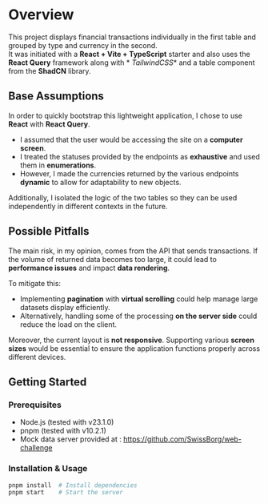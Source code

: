 # Overview

This project displays financial transactions individually in the first table and grouped by type and currency in the
second.  
It was initiated with a **React + Vite + TypeScript** starter and also uses the **React Query** framework along with *
*TailwindCSS** and a table component from the **ShadCN** library.

## Base Assumptions

In order to quickly bootstrap this lightweight application, I chose to use **React** with **React Query**.

- I assumed that the user would be accessing the site on a **computer screen**.
- I treated the statuses provided by the endpoints as **exhaustive** and used them in **enumerations**.
- However, I made the currencies returned by the various endpoints **dynamic** to allow for adaptability to new objects.

Additionally, I isolated the logic of the two tables so they can be used independently in different contexts in the
future.

## Possible Pitfalls

The main risk, in my opinion, comes from the API that sends transactions. If the volume of returned data becomes too
large, it could lead to **performance issues** and impact **data rendering**.

To mitigate this:

- Implementing **pagination** with **virtual scrolling** could help manage large datasets display efficiently.
- Alternatively, handling some of the processing **on the server side** could reduce the load on the client.

Moreover, the current layout is **not responsive**. Supporting various **screen sizes** would be essential to ensure the
application functions properly across different devices.

## Getting Started

### Prerequisites

- Node.js (tested with v23.1.0)
- pnpm (tested with v10.2.1)
- Mock data server provided at : https://github.com/SwissBorg/web-challenge

### Installation & Usage

```sh
pnpm install  # Install dependencies  
pnpm start    # Start the server
